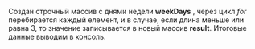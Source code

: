 Создан строчный массив с днями недели **weekDays** , через цикл *for* перебирается
 каждый елемент, и в случае, если длина меньше или равна 3, то значение 
 записывается в новый массив **result**.
 Итоговые данные выводим в консоль.